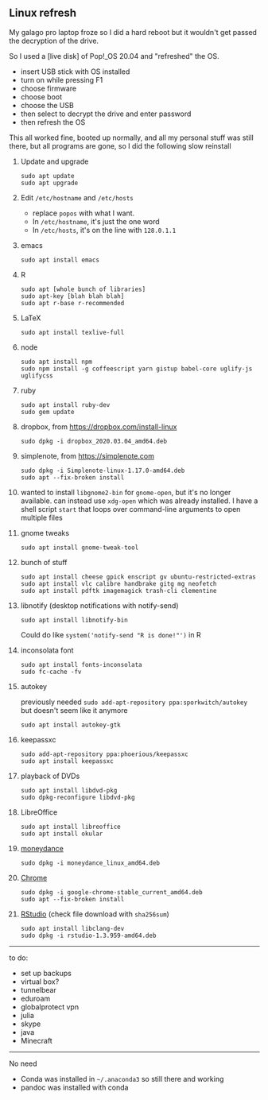 ## Linux refresh

My galago pro laptop froze so I did a hard reboot but it wouldn't get
passed the decryption of the drive.

So I used a [live disk] of Pop!_OS 20.04 and "refreshed" the OS.
- insert USB stick with OS installed
- turn on while pressing F1
- choose firmware
- choose boot
- choose the USB
- then select to decrypt the drive and enter password
- then refresh the OS

This all worked fine, booted up normally, and all my personal stuff
was still there, but all programs are gone, so I did the following
slow reinstall

1. Update and upgrade

   ```shell
   sudo apt update
   sudo apt upgrade
   ```

2. Edit `/etc/hostname` and `/etc/hosts`
   - replace `popos` with what I want.
   - In `/etc/hostname`, it's just the one word
   - In `/etc/hosts`, it's on the line with `128.0.1.1`

3. emacs

   ```shell
   sudo apt install emacs
   ```

4. R

   ```shell
   sudo apt [whole bunch of libraries]
   sudo apt-key [blah blah blah]
   sudo apt r-base r-recommended
   ```

5. LaTeX

   ```shell
   sudo apt install texlive-full
   ```

6. node

   ```shell
   sudo apt install npm
   sudo npm install -g coffeescript yarn gistup babel-core uglify-js uglifycss
   ```

7. ruby

   ```shell
   sudo apt install ruby-dev
   sudo gem update
   ```

8. dropbox, from <https://dropbox.com/install-linux>

   ```shell
   sudo dpkg -i dropbox_2020.03.04_amd64.deb
   ```

9. simplenote, from <https://simplenote.com>

   ```shell
   sudo dpkg -i Simplenote-linux-1.17.0-amd64.deb
   sudo apt --fix-broken install
   ```

10. wanted to install `libgnome2-bin` for `gnome-open`, but it's no
    longer available. can instead use `xdg-open` which was already
    installed.  I have a shell script `start` that loops over command-line
    arguments to open multiple files

11. gnome tweaks

    ```shell
    sudo apt install gnome-tweak-tool
    ```

12. bunch of stuff

    ```shell
    sudo apt install cheese gpick enscript gv ubuntu-restricted-extras
    sudo apt install vlc calibre handbrake gitg mg neofetch
    sudo apt install pdftk imagemagick trash-cli clementine
    ```

13. libnotify (desktop notifications with notify-send)

    ```shell
    sudo apt install libnotify-bin
    ```

    Could do like `system('notify-send "R is done!"')` in R

13. inconsolata font

    ```shell
    sudo apt install fonts-inconsolata
    sudo fc-cache -fv
    ```

14. autokey

    previously needed `sudo add-apt-repository ppa:sporkwitch/autokey`
    but doesn't seem like it anymore

    ```shell
    sudo apt install autokey-gtk
    ```

15. keepassxc

    ```shell
    sudo add-apt-repository ppa:phoerious/keepassxc
    sudo apt install keepassxc
    ```

16. playback of DVDs

    ```shell
    sudo apt install libdvd-pkg
    sudo dpkg-reconfigure libdvd-pkg
    ```

17. LibreOffice

    ```shell
    sudo apt install libreoffice
    sudo apt install okular
    ```

18. [moneydance](https://infinitekind.com/download-moneydance-personal-finance-software)

    ```shell
    sudo dpkg -i moneydance_linux_amd64.deb
    ```

19. [Chrome](https://www.google.com/chrome/browser/desktop/index.html)

    ```shell
    sudo dpkg -i google-chrome-stable_current_amd64.deb
    sudo apt --fix-broken install
    ```

20. [RStudio](https://rstudio.com/products/rstudio/download/#download)
    (check file download with `sha256sum`)

    ```shell
    sudo apt install libclang-dev
    sudo dpkg -i rstudio-1.3.959-amd64.deb
    ```

---

to do:
- set up backups
- virtual box?
- tunnelbear
- eduroam
- globalprotect vpn
- julia
- skype
- java
- Minecraft

---

No need

- Conda was installed in `~/.anaconda3` so still there and working
- pandoc was installed with conda
